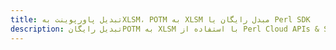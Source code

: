 ---title: تبدیل پاورپوینت بهXLSM، POTM به XLSM مبدل رایگان یا Perl SDKdescription: تبدیل رایگانPOTM به XLSM با استفاده از Perl Cloud APIs & SDK. همچنین اسناد Microsoft PowerPoint را در Cloud ایجاد، ویرایش و رندر کنید.---